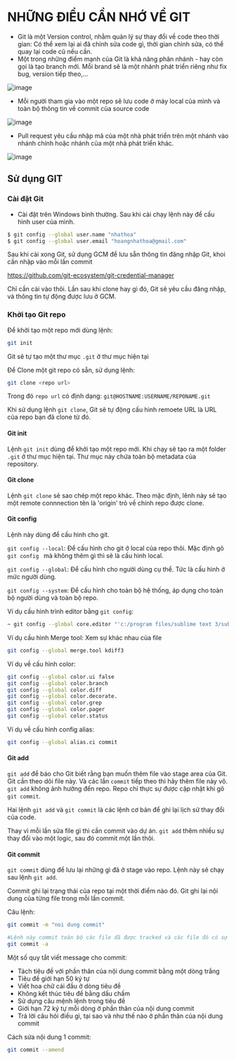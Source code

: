 # NHỮNG ĐIỀU CẦN NHỚ VỀ GIT
- Git là một Version control, nhằm quản lý sự thay đổi về code theo thời gian: Có thể xem lại ai đã chỉnh sửa code gì, thời gian chỉnh sửa, có thể quay lại code cũ nếu cần.
- Một trong những điểm mạnh của Git là khả năng phân nhánh - hay còn gọi là tạo branch mới. Mỗi brand sẽ là một nhánh phát triển riêng như fix bug, version tiếp theo,...

![image](https://github.com/nhathoa/DevOps-Roadmap/assets/9213605/fc9c0f47-ddff-4e69-bf40-4895197179d8)

- Mỗi người tham gia vào một repo sẽ lưu code ở máy local của mình và toàn bộ thông tin về commit của source code

![image](https://github.com/nhathoa/DevOps-Roadmap/assets/9213605/95e78b27-6de8-4946-ac6c-50256f0173b0)

- Pull request yêu cầu nhập mã của một nhà phát triển trên một nhánh vào nhánh chính hoặc nhánh của một nhà phát triển khác.

![image](https://github.com/nhathoa/DevOps-Roadmap/assets/9213605/767a41fd-8ca0-41aa-beef-266ff8730244)


## Sử dụng GIT
### Cài đặt Git
- Cài đặt trên Windows bình thường. Sau khi cài chạy lệnh này để cấu hình user của mình.

```bash
$ git config --global user.name "nhathoa"
$ git config --global user.email "hoangnhathoa@gmail.com"
```

Sau khi cài xong Git, sử dụng GCM để lưu sẵn thông tin đăng nhập Git, khoi cần nhập vào mỗi lần commit

https://github.com/git-ecosystem/git-credential-manager

Chỉ cần cài vào thôi. Lần sau khi clone hay gì đó, Git sẽ yêu cầu đăng nhập, và thông tin tự động được lưu ở GCM.


### Khởi tạo Git repo
  Để khởi tạo một repo mới dùng lệnh:
```bash
git init
```
  Git sẽ tự tạo một thư mục ```.git``` ở thư mục hiện tại

  Để Clone một git repo có sẵn, sử dụng lệnh:
```bash
git clone <repo url>
```

  Trong đó ```repo url``` có định dạng: ```git@HOSTNAME:USERNAME/REPONAME.git ```

  Khi sử dụng lệnh ```git clone```, Git sẽ tự động cấu hình remoete URL là URL của repo bạn đã clone từ đó.


  #### Git init

  Lệnh ```git init``` dùng để khởi tạo một repo mới. Khi chạy sẽ tạo ra một folder ```.git``` ở thư mục hiện tại. Thư mục này chứa toàn bộ metadata của repository.

#### Git clone
  Lệnh ```git clone``` sẽ sao chép một repo khác.
  Theo mặc định, lênh này sẽ tạo một remote connnection tên là 'origin' trỏ về chính repo được clone.

#### Git config
  Lệnh này dùng để cấu hình cho git.

  ```git config --local```: Để cấu hình cho git ở local của repo thôi. Mặc định gõ ```git config ``` mà không thêm gì thì sẽ là cấu hình local.

  ```git config --global```: Để cấu hình cho người dùng cụ thể. Tức là cấu hình ở mức người dùng.

  ```git config --system```: Để cấu hình cho toàn bộ hệ thống, áp dụng cho toàn bộ người dùng và toàn bộ repo.

Ví dụ cấu hình trình editor bằng ```git config```:
```bash
~ git config --global core.editor "'c:/program files/sublime text 3/sublimetext.exe' -w"~
```
Ví dụ cấu hình Merge tool: Xem sự khác nhau của file
```bash
git config --global merge.tool kdiff3
```
Ví dụ về cấu hình color:
```bash
git config --global color.ui false
git config --global color.branch
git config --global color.diff
git config --global color.decorate.
git config --global color.grep
git config --global color.pager
git config --global color.status
```
Ví dụ về cấu hình config alias:
```bash
git config --global alias.ci commit
```

#### Git add
```git add``` để báo cho Git biết rằng bạn muốn thêm file vào stage area của Git. Git cần theo dõi file này. Và các lần ```commit``` tiếp theo thì hãy thêm file này vô. ```git add``` không ảnh hưởng đến repo. Repo chỉ thực sự được cập nhật khi gõ ```git commit```.

Hai lệnh ```git add``` và ```git commit``` là các lệnh cơ bản để ghi lại lịch sử thay đổi của code.

Thay vì mỗi lần sửa file gì thì cần commit vào dự án. ```git add``` thêm nhiều sự thay đổi vào một logic, sau đó commit một lần thôi.

#### Git commit
```git commit``` dùng để lưu lại những gì đã ở stage vào repo. Lệnh này sẽ chạy sau lệnh ```git add```.

Commit ghi lại trạng thái của repo tại một thời điểm nào đó. 
Git ghi lại nội dung của từng file trong mỗi lần commit.

Câu lệnh:
```bash
git commit -m "noi dung commit"

#Lệnh này commit toàn bộ các file đã được tracked và các file đó có sự thay đổi.
git commit -a
```

Một số quy tắt viết message cho commit:
- Tách tiêu đề với phần thân của nội dung commit bằng một dòng trắng
- Tiêu đề giới hạn 50 ký tự
- Viết hoa chữ cái đầu ở dòng tiêu đề
- Không kết thúc tiêu đề bằng dấu chấm
- Sử dụng câu mệnh lệnh trong tiêu đề
- Giới hạn 72 ký tự mỗi dòng ở phần thân của nội dung commit
- Trả lời câu hỏi điều gì, tại sao và như thế nào ở phần thân của nội dung commit

Cách sửa nội dung 1 commit:
```bash
git commit --amend
```